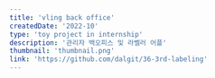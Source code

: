 ```yaml
---
title: 'vling back office'
createdDate: '2022-10'
type: 'toy project in internship'
description: '관리자 백오피스 및 라벨러 어플'
thumbnail: 'thumbnail.png'
link: 'https://github.com/dalgit/36-3rd-labeling'
---
```

